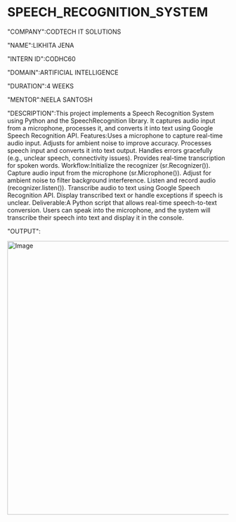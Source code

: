 # SPEECH_RECOGNITION_SYSTEM

"COMPANY":CODTECH IT SOLUTIONS

"NAME":LIKHITA JENA

"INTERN ID":CODHC60

"DOMAIN":ARTIFICIAL INTELLIGENCE

"DURATION":4 WEEKS

"MENTOR":NEELA SANTOSH

"DESCRIPTION":This project implements a Speech Recognition System using Python and the SpeechRecognition library. It captures audio input from a microphone, processes it, and converts it into text using Google Speech Recognition API.
Features:Uses a microphone to capture real-time audio input.
Adjusts for ambient noise to improve accuracy.
Processes speech input and converts it into text output.
Handles errors gracefully (e.g., unclear speech, connectivity issues).
Provides real-time transcription for spoken words.
Workflow:Initialize the recognizer (sr.Recognizer()).
Capture audio input from the microphone (sr.Microphone()).
Adjust for ambient noise to filter background interference.
Listen and record audio (recognizer.listen()).
Transcribe audio to text using Google Speech Recognition API.
Display transcribed text or handle exceptions if speech is unclear.
Deliverable:A Python script that allows real-time speech-to-text conversion. Users can speak into the microphone, and the system will transcribe their speech into text and display it in the console.

"OUTPUT":

<img width="624" alt="Image" src="https://github.com/user-attachments/assets/9f845ae2-f2d7-4a11-9716-dea279d4c199" />

